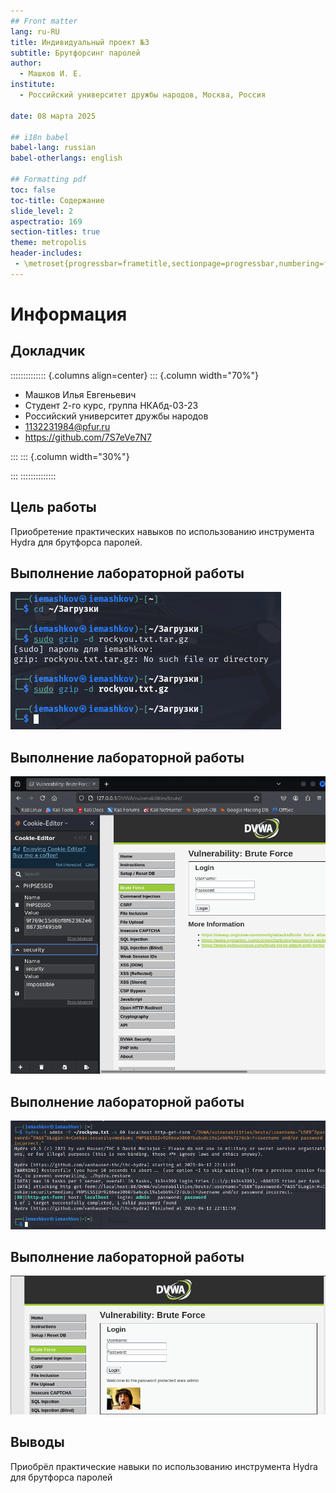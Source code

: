 ```yaml
---
## Front matter
lang: ru-RU
title: Индивидуальный проект №3
subtitle: Брутфорсинг паролей
author:
  - Машков И. Е.
institute:
  - Российский университет дружбы народов, Москва, Россия

date: 08 марта 2025

## i18n babel
babel-lang: russian
babel-otherlangs: english

## Formatting pdf
toc: false
toc-title: Содержание
slide_level: 2
aspectratio: 169
section-titles: true
theme: metropolis
header-includes:
 - \metroset{progressbar=frametitle,sectionpage=progressbar,numbering=fraction}
---
```


# Информация

## Докладчик

:::::::::::::: {.columns align=center}
::: {.column width="70%"}

  * Машков Илья Евгеньевич
  * Студент 2-го курс, группа НКАбд-03-23
  * Российский университет дружбы народов
  * [1132231984@pfur.ru](mailto:1132231984@pfur.ru)
  * <https://github.com/7S7eVe7N7>

:::
::: {.column width="30%"}



:::
::::::::::::::

## Цель работы

Приобретение практических навыков по использованию инструмента Hydra для брутфорса паролей.

## Выполнение лабораторной работы

![Распаковка архива со списком паролей](image/1.png)

## Выполнение лабораторной работы

![Сайт DVWA и параметры Cookie](image/2.png)

## Выполнение лабораторной работы

![Запрос Hydra](image/3.png)

## Выполнение лабораторной работы

![Результат](image/4.png)

## Выводы

Приобрёл практические навыки по использованию инструмента Hydra для брутфорса паролей
